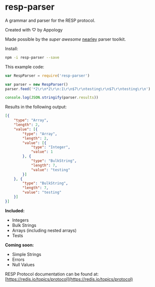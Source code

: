 # resp-parser
A grammar and parser for the RESP protocol.

Created with ♡ by Appology

Made possible by the *super awesome* [nearley](https://nearley.js.org/) parser toolkit.

Install:
```bash
npm -i resp-parser --save
```

This example code:
```javascript
var RespParser = require('resp-parser')

var parser = new RespParser()
parser.feed('*2\r\n*2\r\n:1\r\n$7\r\ntesting\r\n$7\r\ntesting\r\n')

console.log(JSON.stringify(parser.results))
```

Results in the following output:
```json
[{
    "type": "Array",
    "length": 2,
    "value": [{
        "type": "Array",
        "length": 2,
        "value": [{
            "type": "Integer",
            "value": 1
        }, {
            "type": "BulkString",
            "length": 7,
            "value": "testing"
        }]
    }, {
        "type": "BulkString",
        "length": 7,
        "value": "testing"
    }]
}]
```

**Included:**
- Integers
- Bulk Strings
- Arrays (including nested arrays)
- Tests

**Coming soon:**
- Simple Strings
- Errors
- Null Values

RESP Protocol documentation can be found at:
[https://redis.io/topics/protocol](https://redis.io/topics/protocol)
